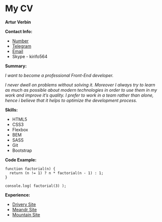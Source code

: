# My CV
**Artur Verbin**

**Contact Info:**
* [Number](0952556564) 
* [Telegram](t.me/mylostand)
* [Email](my.lost.honey.lee@gmail.com)
* Skype - kirifo564

**Summary:**

 *I want to become a professional Front-End developer.*
 
 *I never dwell on problems without solving it. Moreover I always try to learn as much as possible about modern technologies in order to use them in my work and improve it’s quality. I prefer to work in a team rather than alone, hence i believe that it helps to optimize the development process.*

**Skills:**
* HTML5
* CSS3
* Flexbox
* BEM
* SASS
* Git
* Bootstrap

**Code Example:**
```
function factorial(n) {
  return (n != 1) ? n * factorial(n - 1) : 1;
}

console.log( factorial(3) );
```

**Experience:**

* [Drivery Site](https://github.com/mylostandromeda/mylostandromeda.github.io/tree/master/drivery)
* [Meandr Site](https://github.com/mylostandromeda/mylostandromeda.github.io/tree/master/Meandr)
* [Mountain Site](https://github.com/mylostandromeda/mylostandromeda.github.io/tree/master/mountain)
